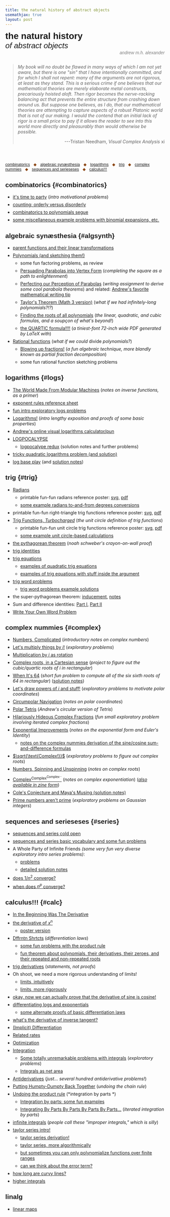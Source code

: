 ```yaml
---
title: the natural history of abstract objects
usemathjax: true
layout: post
---
```


<div style='font-size:200%; font-weight:bold; font-family: sans-serif; text-align:left; padding: 0'>the natural history</div>
<div style='font-size: 175%; font-style: italic; font-family: sans-serif; text-align:left; padding:0;'>of abstract objects</div>

<style>
    .byline{
        text-align:right;
        font-style: italic; 
        font-family: sans-serif; 
        color: gray
    }
    .byline a {
       color: gray;
       text-decoration: none;
    }
    .byline a:hover{
            color: black;
        }
</style>
<div class='byline'><a href='http://www.andrusia.com' class='byline'>andrew m.h. alexander</a></div>

<style> 
h2 {
    font-size: 150%; 
    font-weight: bold; 
    font-family: sans-serif; 
    text-align:left; 
    padding: 0;
}

ul{
    margin-top: 0em;
}

li {
    margin-top: 0.5em;
    margin-bottom: 0.5em;
}
</style>





<blockquote style="margin-top:2em; margin-bottom: 4em; background-color: transparent; font-style: italic;">My book will no doubt be flawed in many ways of which I am not yet aware, but there is one "sin" that I have intentionally committed, and for which I shall not repent: many of the arguments are not rigorous, at least as they stand. This is a serious crime if one believes that our mathematical theories are merely elaborate metal constructs, precariously hoisted aloft. Then rigor becomes the nerve-racking balancing act that prevents the entire structure from crashing down around us. But suppose one believes, as I do, that our mathematical theories are attempting to capture aspects of a robust Platonic world that is not of our making. I would the contend that an initial lack of rigor is a small price to pay if it allows the reader to see into this world more directly and pleasurably than would otherwise be possible.

<span style='display:block; text-align:right; font-style: normal;'>---Tristan Needham, *Visual Complex Analysis* xi</span>
</blockquote>

<style>        /* Diamond separators */
        .diamond-list {
            list-style: none;
            padding: 0;
            margin: 20px 0;
        }

        .diamond-list li {
            display: inline;
        }

        .diamond-list li:not(:last-child)::after {
            content: " ◆ ";
            color: #8b4513;
            margin: 0 8px;
        }
    </style>
<div style="font-size: 90%; text-align: left; font-family: sans-serif; font-weight: 400;">
<ul class='diamond-list'>
    <li><a href="#combinatorics">combinatorics</a></li>
    <li><a href="#algsynth">algebraic synæsthesia</a></li>
    <li><a href="#logs">logarithms</a></li>
    <li><a href="#trig">trig</a></li>
    <li><a href="#complex">complex nummies</a></li>
    <li><a href="#series">sequences and serieseses</a></li>
    <li><a href="#calc">calculus!!!</a></li>
</ul>
</div>

## combinatorics {#combinatorics}

* [it's time to party](combinatorics/its-time-to-party/its-time-to-party.html) (*intro motivational problems*)
* [counting: orderly versus disorderly](combinatorics/combinatorics-intro-notes.html)
* [combinatorics to polynomials segue](combinatorics/combinatorics-to-polynomials-segue/combinatorics-to-polynomials-segue.html)
* [some miscellaneous example problems with binomial expansions, etc.](combinatorics/binomial-example-problems/binomial-example-problems.html)


## algebraic synæsthesia {#algsynth}

* [parent functions and their linear transformations](algsynth/parent-functions-linear-transformations/parent-functions-linear-transformations.html)
* [Polynomials (and sketching them!)](algsynth/polynomials/polynomials.html)
    * some fun factoring problems, as review
    * [Persuading Parabolas into Vertex Form](algsynth/persuading-parabolas/persuading-parabolas.html) (*completing the square as a path to enlightenment*)
    * [Perfecting our Perception of Parabolas](algsynth/perfecting-parabola-perception/perfecting-parabola-perception.html) (*writing assignment to derive some cool parabola theorems*) and related: [Andrew's favorite mathematical writing tip](andrews-favorite-math-writing-tip/andrews-favorite-math-writing-tip.html)
    * [Taylor's Theorem (Math 3 version)](algsynth/taylor-series-math-3/taylor-series-math-3.html) (*what if we had infinitely-long polynomials?!?*)
    * [Finding the roots of all polynomials](algsynth/solving-all-polynomials/solving-all-polynomials.html) (*the linear, quadratic, and cubic formulas, and a soupçon of what's beyond!*)
    * [the QUARTIC formula!!!!](algsynth/quartic-formula/quartic-formula.pdf) (*a tiniest-font 72-inch wide PDF generated by LaTeX with*)
* [Rational functions](algsynth/rationals/rationals.html) (*what if we could* divide *polynomials?*)
    * [Blowing up fractions!](algsynth/blowing-up-fractions/blowing-up-fractions.html) (*a fun algebraic technique, more blandly known as partial fraction decomposition*)
    * some fun rational function sketching problems

## logarithms {#logs}

* [The World Made From Modular Machines](inverse-functions/inverse-functions.html) (*notes on inverse functions, as a primer*)
* [exponent rules reference sheet](logarithms/exponent-rules-reference/exponent-rules-reference.svg)
* [fun intro exploratory logs problems](logarithms/logs-intro-problems/logs-intro-problems.html)
* [Logarithms!](logarithms/logarithms-intro/logarithms-intro.html) (*intro lengthy exposition and proofs of some basic properties*)
* [Andrew's online visual logarithms calculator/pun](https://www.andrusia.com/logs.html)
* [LOGPOCALYPSE](logarithms/logpocalypse/logpocalypse.html)
    * [logpocalype redux](logarithms/logpocalypse-redux/logpocalypse-redux.html) (solution notes and further problems)
* [tricky quadratic logarithms problem (and solution)](logarithms/log-quadratric-tricky-problem/log-quadratic-tricky-problem-solution.html)
* [log base play](logarithms/log-base-play/log-base-play.html) (and [solution notes](logarithms/log-base-play/log-base-play-solution-notes.html))


## trig {#trig}

* [Radians](trig/radians/radians.html)
    * printable fun-fun radians reference poster: [svg](trig/radians/radians-graphic.svg), [pdf](trig/radians/radians-graphic.pdf)
    * [some example radians to-and-from degrees conversions](trig/radians-example-problems/radians-example-problems.html)
* printable fun-fun right-triangle trig functions reference poster: [svg](trig/unit-circle-trig-definitions/all-of-trigonometry-right-triangle.svg), [pdf](trig/unit-circle-trig-definitions/all-of-trigonometry-right-triangle.pdf)
* [Trig Functions, *Turbocharged*](trig/unit-circle-trig-definitions/unit-circle-trig-definitions.html) (*the unit circle definition of trig functions*)
    * printable fun-fun unit circle trig functions reference poster:  [svg](trig/unit-circle-trig-definitions/all-of-trigonometry-unit-circle.svg), [pdf](trig/unit-circle-trig-definitions/all-of-trigonometry-unit-circle.pdf)
    * [some example unit circle-based calculations](trig/unit-circle-example-problems/unit-circle-example-problems.html)
* [the pythagorean theorem](trig/pythagorean-theorem-proof/pythagorean-theorem-proof.html) (*noah schweber's crayon-on-wall proof*)
* [trig identities](trig/trig-identities/trig-identities.html)
* [trig equations](trig/trig-equations/trig-equations.html)
    * [examples of quadratic trig equations](trig/quadratic-trig-equations/quadratic-trig-equations.html)
    * [examples of trig equations with stuff inside the argument](trig/trig-equations-trapped/trig-equations-trapped.html)
* [trig word problems](trig/trig-word-problems/trig-word-problems.html)
    * [trig word problems example solutions](trig/trig-word-problems-example-solutions/trig-word-problems-example-solutions.html)
* the super-pythagorean theorem: [inducement](trig/super-pythagorean-theorem-inducement/super-pythagorean-theorem-inducement.html), [notes](trig/super-pythagorean-theorem/super-pythagorean-theorem.html)
* Sum and difference identities: [Part I](trig/sum-and-difference-identities-one/sum-and-difference-identities-one.html), [Part II](trig/sum-and-difference-identities-part-two/sum-and-difference-identities-part-two.html)
* [Write Your Own Word Problem](trig/write-your-own-word-problem/write-your-own-word-problem.html)


## complex nummies {#complex}

* [Numbers, Complicated](complex-numbers/complex-numbers-intro/complex-numbers-intro.html) (*introductory notes on complex numbers*)
* [Let's multiply things by $i$!](complex-numbers/multiplication-by-i-as-rotation-motivation/multiplication-by-i-as-rotation-motivation.html) (*exploratory problems*)
* [Multiplication by $i$ as rotation](complex-numbers/multiplication-by-i-as-rotation/multiplication-by-i-as-rotation.html)
* [Complex roots, in a Cartesian sense](complex-numbers/cubic-quartic-roots/cubic-quartic-roots.html) (*project to figure out the cubic/quartic roots of $i$ in rectangular*)
* [When It's $64$](complex-numbers/roots-of-64/roots-of-64.html) (*short fun problem to compute all of the six sixth roots of $64$ in rectangular*) ([solution notes](complex-numbers/roots-of-64/when-its-64-sset.html))
* [Let's draw powers of $i$ and stuff!](complex-numbers/polar-coordinates-motivation/polar-coordinates-motivation.html) (*exploratory problems to motivate polar coordinates*)
* [Circumpolar Navigation](complex-numbers/polar-coordinates/polar-coordinates.html) (*notes on polar coordinates*)
* [Polar Tetris](https://www.andrusia.com/polartetris.html) (*Andrew's circular version of Tetris*)
* [Hilariously Hideous Complex Fractions](complex-numbers/hilariously-hideous-complex-fractions/hilariously-hideous-complex-fractions.html) (*fun small exploratory problem involving iterated complex fractions*)
* [Exponential Improvements](complex-numbers/eulers-identity/eulers-identity.html) (*notes on the exponential form and Euler's Identity*)
    * [notes on the complex nummies derivation of the sine/cosine sum-and-difference formulas](complex-numbers/eulers-identity/complex-proof-of-sum-and-difference/complex-proof-of-sum-and-difference.html)
* [$\sqrt{\text{Complex!}}$](complex-numbers/complex-roots-motivation/complex-roots-motivation.html) (*exploratory problems to figure out complex roots*)
* [Numbers, Spinning and Unspinning](complex-numbers/complex-roots/complex-roots.html) (*notes on complex roots*)
* [Complex<sup>Complex<sup>Complex<sup>...</sup></sup></sup>](complex-numbers/complex-exponentiation/complex-exponentiation.html) (*notes on complex exponentiation*) (*[also available in zine form](https://andrusia.com/2023/01/15/complex-exponentiation-zine.html)*)
* [Cole's Conjecture and Maya's Musing (solution notes)](complex-numbers/coles-conjecture-mayas-musing/coles-conjecture-mayas-musing.html)
* [Prime numbers aren't prime](complex-numbers/gaussian-integers/gaussian-integers.html) (*exploratory problems on Gaussian integers*)


## sequences and serieseses {#series}

* [sequences and series cold open](infinite-series/sequences-series-cold-open/sequences-series-cold-open.html)
* [sequences and series basic vocabulary and some fun problems](infinite-series/sequences-series-basic-vocab/sequences-series-basic-vocab.html)
* A Whole Party of Infinite Friends *(some very fun very diverse exploratory intro series problems)*:
    * [problems](infinite-series/infinite-series-intro-exploratory-problems/infinite-series-intro-exploratory-problems.html)
    * [detailed solution notes](infinite-series/infinite-series-intro-exploratory-problems-notes/infinite-series-intro-exploratory-problems-notes.html)
* [does $1/n^2$ converge?](infinite-series/harmonic-series-n-squared/harmonic-series-n-squared.html)
* [when does $n^p$ converge?](infinite-series/harmonic-series-conclusion/harmonic-series-conclusion.html)

## calculus!!! {#calc}

* [In the Beginning Was The Derivative](calculus/calculus-intro/calculus-intro.html)
* [the derivative of $x^n$](calculus/derivative-of-x^n/derivative-of-x^n.html)
    * [poster version](calculus/derivative-of-x^n/derivative-of-x^n-poster-draft.pdf)
* [Dffrntn Shrtcts](calculus/differentiation/differentiation.html) (*differentiation laws*)
    * [some fun problems with the product rule](calculus/product-rule-problems/product-rule-problems.html)
    * [fun theorem about polynomials, their derivatives, their zeroes, and their repeated and non-repeated roots](calculus/polynomial-and-its-derivative-roots/polynomial-and-its-derivative-roots.html)
* [trig derivatives](calculus/trig-derivatives/trig-derivatives.html) (*statements, not proofs*)
* Oh shoot, we need a more rigorous understanding of limits!
    * [limits, intuitively](calculus/limits-intuitively/limits-intuitively.html)
    * [limits, more rigorously](calculus/limits-rigorously/limits-rigorously.html)
* [okay, now we can actually prove that the derivative of sine is cosine!](calculus/derivative-of-sine/derivative-of-sine.html)
* [differentiating logs and exponentials](calculus/derivatives-logs-exponentials/derivatives-logs-exponentials.html)
    * [some alternate proofs of basic differentiation laws]()
* [what's the derivative of inverse tangent?](calculus/derivative-of-inverse-tangent/derivative-of-inverse-tangent.html)
* [(Implicit) Differentiation](calculus/implicit-differentiation/implicit-differentiation.html)
* [Related rates](calculus/related-rates/related-rates.html)
* [Optimization](calculus/optimization/optimization.html)
* [Integration](calculus/integrals-intro/integrals-intro.html)
    * [Some totally unremarkable problems with integrals](calculus/integrals-as-net-area-motivating-problems/integrals-as-net-area-motivating-problems.html) (*exploratory problems*)
    * [Integrals as net area](calculus/integrals-as-net-area/integrals-as-net-area.html) 
* [Antiderivatives](calculus/antiderivatives/antiderivatives.html) (*just... several hundred antiderivative problems!*)
* [Putting Humpty-Dumpty Back Together](calculus/undoing-the-chain-rule/undoing-the-chain-rule.html) (*undoing the chain rule*)
* [Undoing the product rule](calculus/integration-by-parts/integration-by-parts.html) (*integration by parts *)
    * [Integration by parts: some fun examples](calculus/integration-by-parts-examples/integration-by-parts-examples.html)
    * [Integrating By Parts By Parts By Parts By Parts...](calculus/iterated-integration-by-parts/iterated-integration-by-parts.html) (*iterated integration by parts*)
* [infinite integrals](calculus/infinite-integrals/infinite-integrals.html) (*people call these "improper integrals," which is silly*)
* [taylor series intro!](calculus/taylor-series/taylor-series-intro/taylor-series-intro.html)
    * [taylor series derivation!](calculus/taylor-series/taylor-series-derivation/taylor-series-derivation.html)
    * [taylor series, more algorithmically](calculus/taylor-series/taylor-series-as-procedure/taylor-series-as-procedure.html)
    * [but sometimes you can only polynomialize functions over finite ranges]()
    * [can we think about the error term?]()
* [how long are curvy lines?](calculus/length-of-curvy-lines/length-of-curvy-lines.html)
* [higher integrals](calculus/higher-integrals/higher-integrals.html)


## linalg
* [linear maps](linear-maps/linear-maps.html)




